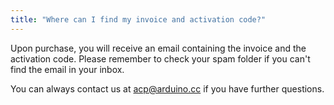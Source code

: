 ```yaml
---
title: "Where can I find my invoice and activation code?"
---
```


Upon purchase, you will receive an email containing the invoice and the activation code. Please remember to check your spam folder if you can't find the email in your inbox.

You can always contact us at [acp@arduino.cc](mailto:acp@arduino.cc) if you have further questions.
